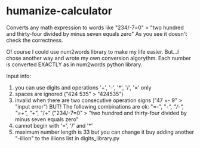 # humanize-calculator

Converts any math expression to words like "234/-7=0" > "two hundred and thirty-four divided by minus seven equals zero"
As you see it doesn't check the correctness. 

Of course I could use num2words library to make my life easier. But…I chose another way and wrote my own conversion algorythm.
Each number is converted EXACTLY as in num2words python library.

Input info:
1) you can use digits and operations '+', '-', '*', '/', '=' only
2) spaces are ignored ("424    535" > "424535")
3) invalid when there are two consecutive operation signs ("47 +- 9" > "input error") 
BUT! The following combinations are ok: "=-", "*-", "/-", "=+", "*+", "/+" 
("234/-7=0" > "two hundred and thirty-four divided by minus seven equals zero"
4) cannot begin with '=', '/' and '*'
5) maximum number length is 33 but you can change it buy adding another "-illion" to the illions list in digits_library.py

